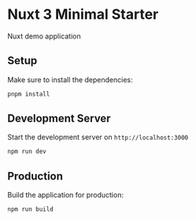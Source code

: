 # Nuxt 3 Minimal Starter

Nuxt demo application

## Setup

Make sure to install the dependencies:

```bash
pnpm install
```

## Development Server

Start the development server on `http://localhost:3000`

```bash
npm run dev
```

## Production

Build the application for production:

```bash
npm run build
```